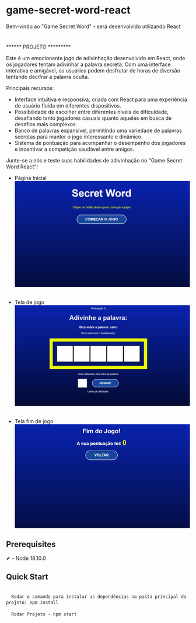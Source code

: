 # game-secret-word-react
Bem-vindo ao "Game Secret Word" - será desenvolvido utilizando React

#

****** PROJETO *********

Este é um emocionante jogo de adivinhação desenvolvido em React, onde os jogadores tentam adivinhar a palavra secreta. Com uma interface interativa e amigável, os usuários podem desfrutar de horas de diversão tentando decifrar a palavra oculta.

Principais recursos:

* Interface intuitiva e responsiva, criada com React para uma experiência de usuário fluida em diferentes dispositivos.
* Possibilidade de escolher entre diferentes níveis de dificuldade, desafiando tanto jogadores casuais quanto aqueles em busca de desafios mais complexos.
* Banco de palavras expansível, permitindo uma variedade de palavras secretas para manter o jogo interessante e dinâmico.
* Sistema de pontuação para acompanhar o desempenho dos jogadores e incentivar a competição saudável entre amigos.
  
Junte-se a nós e teste suas habilidades de adivinhação no "Game Secret Word React"!

- Página Inicial
![Alt Text](./public/telas/inicial.jpg)

   ##

- Tela de jogo
![Alt Text](./public/telas/jogo.jpg)

   ##

- Tela fim de jogo
![Alt Text](./public/telas/fim.jpg)

## Prerequisites

✔ - Node 18.10.0

## Quick Start

```
  
  Rodar o comando para instalar as dependências na pasta principal do projeto: npm install

  Rodar Projeto - npm start
  
```
